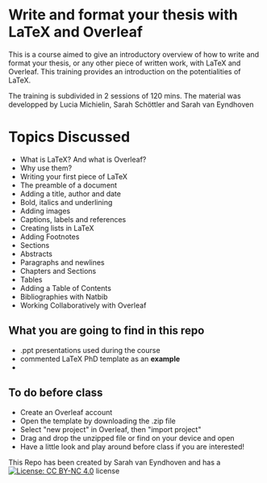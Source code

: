 # Write and format your thesis with LaTeX and Overleaf


This is a course aimed to give an introductory overview of how to write and format your thesis, or any other piece of written work, with LaTeX and Overleaf. This training provides an introduction on the potentialities of LaTeX.  

The training is subdivided in 2 sessions of 120 mins. The material was developped by Lucia Michielin, Sarah Schöttler and Sarah van Eyndhoven


# Topics Discussed


 -  What is LaTeX? And what is Overleaf?
-   Why use them?
-   Writing your first piece of LaTeX
-   The preamble of a document
-   Adding a title, author and date
-   Bold, italics and underlining
-   Adding images
-   Captions, labels and references
-   Creating lists in LaTeX
-   Adding Footnotes
-   Sections
-   Abstracts
-   Paragraphs and newlines
-   Chapters and Sections
-   Tables
-   Adding a Table of Contents
-   Bibliographies with Natbib
-   Working Collaboratively with Overleaf

## What you are going to find in this repo

 -   .ppt presentations used during the course
 -   commented LaTeX PhD template as an **example**
 - 
## To do before class

 - Create an Overleaf account
 - Open the template by downloading the .zip file
 - Select "new project" in Overleaf, then "import project"
 - Drag and drop the unzipped file or find on your device and open
 - Have a little look and play around before class if you are interested!
 
This Repo has been created by Sarah van Eyndhoven and has a [![License: CC BY-NC 
4.0](https://licensebuttons.net/l/bync/4.0/80x15.png)](https://creativecommons.org/licenses/by-nc/4.0/) 
license
 
